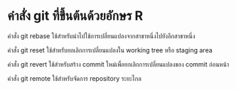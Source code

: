 # คำสั่ง git ที่ขึ้นต้นด้วยอักษร R

คำสั่ง git rebase ใช้สำหรับนำไปใช้การเปลี่ยนแปลงจากสาขาหนึ่งไปยังอีกสาขาหนึ่ง

คำสั่ง git reset ใช้สำหรับยกเลิกการเปลี่ยนแปลงใน working tree หรือ staging area

คำสั่ง git revert ใช้สำหรับสร้าง commit ใหม่เพื่อยกเลิกการเปลี่ยนแปลงของ commit ก่อนหน้า

คำสั่ง git remote ใช้สำหรับจัดการ repository ระยะไกล
